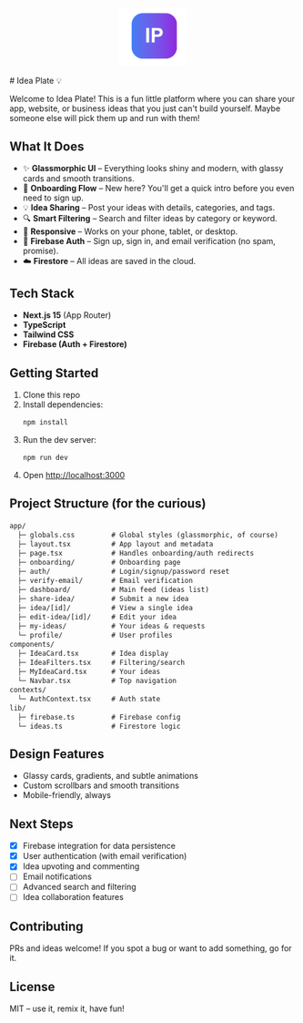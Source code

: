 <p align="center">
  <img src="public/ip-logo.png" alt="IdeaPlate Logo" width="120"/>
</p>
# Idea Plate 💡

Welcome to Idea Plate! This is a fun little platform where you can share your app, website, or business ideas that you just can't build yourself. Maybe someone else will pick them up and run with them!

## What It Does

- ✨ **Glassmorphic UI** – Everything looks shiny and modern, with glassy cards and smooth transitions.
- 🚀 **Onboarding Flow** – New here? You'll get a quick intro before you even need to sign up.
- 💡 **Idea Sharing** – Post your ideas with details, categories, and tags.
- 🔍 **Smart Filtering** – Search and filter ideas by category or keyword.
- 📱 **Responsive** – Works on your phone, tablet, or desktop.
- 🔐 **Firebase Auth** – Sign up, sign in, and email verification (no spam, promise).
- ☁️ **Firestore** – All ideas are saved in the cloud.

## Tech Stack

- **Next.js 15** (App Router)
- **TypeScript**
- **Tailwind CSS**
- **Firebase (Auth + Firestore)**

## Getting Started

1. Clone this repo
2. Install dependencies:
   ```bash
   npm install
   ```
3. Run the dev server:
   ```bash
   npm run dev
   ```
4. Open [http://localhost:3000](http://localhost:3000)

## Project Structure (for the curious)

```
app/
  ├─ globals.css         # Global styles (glassmorphic, of course)
  ├─ layout.tsx          # App layout and metadata
  ├─ page.tsx            # Handles onboarding/auth redirects
  ├─ onboarding/         # Onboarding page
  ├─ auth/               # Login/signup/password reset
  ├─ verify-email/       # Email verification
  ├─ dashboard/          # Main feed (ideas list)
  ├─ share-idea/         # Submit a new idea
  ├─ idea/[id]/          # View a single idea
  ├─ edit-idea/[id]/     # Edit your idea
  ├─ my-ideas/           # Your ideas & requests
  └─ profile/            # User profiles
components/
  ├─ IdeaCard.tsx        # Idea display
  ├─ IdeaFilters.tsx     # Filtering/search
  ├─ MyIdeaCard.tsx      # Your ideas
  └─ Navbar.tsx          # Top navigation
contexts/
  └─ AuthContext.tsx     # Auth state
lib/
  ├─ firebase.ts         # Firebase config
  └─ ideas.ts            # Firestore logic
```

## Design Features

- Glassy cards, gradients, and subtle animations
- Custom scrollbars and smooth transitions
- Mobile-friendly, always

## Next Steps

- [x] Firebase integration for data persistence
- [x] User authentication (with email verification)
- [x] Idea upvoting and commenting
- [ ] Email notifications
- [ ] Advanced search and filtering
- [ ] Idea collaboration features

## Contributing

PRs and ideas welcome! If you spot a bug or want to add something, go for it.

## License

MIT – use it, remix it, have fun!
